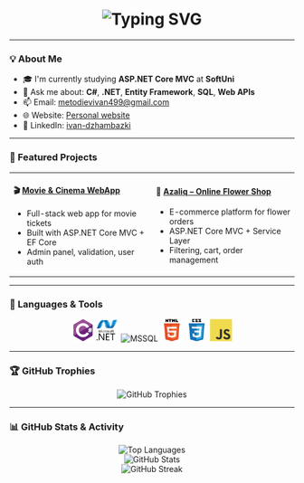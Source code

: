 <h1 align="center">
  <img 
    src="https://readme-typing-svg.herokuapp.com?font=Fira+Code&size=26&duration=3500&pause=800&center=true&vCenter=true&width=900&lines=Hi+%F0%9F%91%8B%2C+I'm+Ivan+Dzhambazki;Junior+Software+Developer;Passionate+about+ASP.NET+%26+.NET+Back-End+Dev" 
    alt="Typing SVG" 
  />
</h1>


---

### 💡 About Me
- 🎓 I'm currently studying **ASP.NET Core MVC** at **SoftUni**
- 💬 Ask me about: **C#**, **.NET**, **Entity Framework**, **SQL**, **Web APIs**
- 📫 Email: metodievivan499@gmail.com
- 🌐 Website: [Personal website](https://leafy-choux-b4605f.netlify.app)
- 🔗 LinkedIn: [ivan-dzhambazki](https://www.linkedin.com/in/ivan-dzhambazki/)

---

### 🚀 Featured Projects

<table>
  <tr>
    <td width="50%">
      <h4>🎬 <a href="https://github.com/edvinhubbyy/Cinema-WebApp.git">Movie & Cinema WebApp</a></h4>
      <ul>
        <li>Full-stack web app for movie tickets</li>
        <li>Built with ASP.NET Core MVC + EF Core</li>
        <li>Admin panel, validation, user auth</li>
      </ul>
    </td>
    <td width="50%">
      <h4>🌸 <a href="https://github.com/edvinhubbyy/Azaliq.Web.git">Azaliq – Online Flower Shop</a></h4>
      <ul>
        <li>E-commerce platform for flower orders</li>
        <li>ASP.NET Core MVC + Service Layer</li>
        <li>Filtering, cart, order management</li>
      </ul>
    </td>
  </tr>
</table>

---

### 🧰 Languages & Tools

<p align="center">
  <img src="https://raw.githubusercontent.com/devicons/devicon/master/icons/csharp/csharp-original.svg" alt="C#" width="40" />
  <img src="https://raw.githubusercontent.com/devicons/devicon/master/icons/dot-net/dot-net-original-wordmark.svg" alt=".NET" width="40" />
  <img src="https://www.svgrepo.com/show/303229/microsoft-sql-server-logo.svg" alt="MSSQL" width="40" />
  <img src="https://raw.githubusercontent.com/devicons/devicon/master/icons/html5/html5-original-wordmark.svg" alt="HTML5" width="40" />
  <img src="https://raw.githubusercontent.com/devicons/devicon/master/icons/css3/css3-original-wordmark.svg" alt="CSS3" width="40" />
  <img src="https://raw.githubusercontent.com/devicons/devicon/master/icons/javascript/javascript-original.svg" alt="JavaScript" width="40" />
</p>

---

### 🏆 GitHub Trophies

<p align="center">
  <img src="https://github-profile-trophy.vercel.app/?username=edvinhubbyy&theme=dracula&no-frame=true&no-bg=true&column=4&margin-w=10" alt="GitHub Trophies" />
</p>

---

### 📊 GitHub Stats & Activity

<p align="center">
  <!-- Top languages used -->
  <img src="https://github-readme-stats.vercel.app/api/top-langs/?username=edvinhubbyy&layout=compact&theme=tokyonight" alt="Top Languages" />
  <br />

  <!-- General GitHub stats -->
  <img src="https://github-readme-stats.vercel.app/api?username=edvinhubbyy&show_icons=true&count_private=true&theme=tokyonight" alt="GitHub Stats" />
  <br />

  <!-- Streak stats to show consistent contributions -->
  <img src="https://github-readme-streak-stats.herokuapp.com/?user=edvinhubbyy&theme=tokyonight" alt="GitHub Streak" />
</p>
